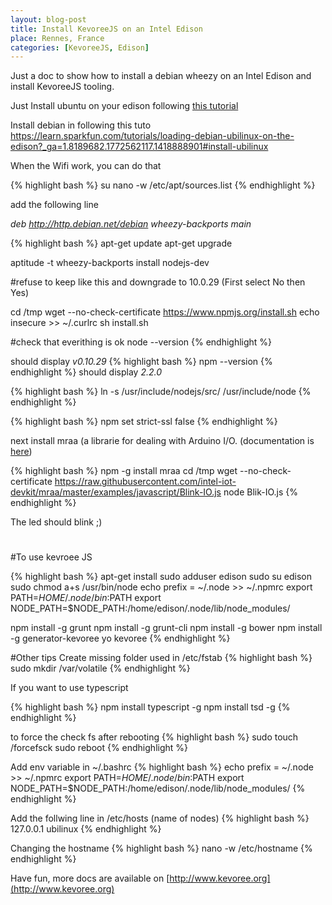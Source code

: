 ```yaml
---
layout: blog-post
title: Install KevoreeJS on an Intel Edison
place: Rennes, France
categories: [KevoreeJS, Edison]
---
```

Just a doc to show how to install a debian wheezy on an Intel Edison and install KevoreeJS tooling.

<!--more-->


Just Install ubuntu on your edison following [this tutorial](https://learn.sparkfun.com/tutorials/loading-debian-ubilinux-on-the-edison?_ga=1.8189682.1772562117.1418888901#install-ubilinux)


Install debian in following this tuto
https://learn.sparkfun.com/tutorials/loading-debian-ubilinux-on-the-edison?_ga=1.8189682.1772562117.1418888901#install-ubilinux


When the Wifi work, you can do that

{% highlight bash %}
su
nano -w /etc/apt/sources.list
{% endhighlight %}

add the following line

*deb http://http.debian.net/debian wheezy-backports main*

{% highlight bash %}
apt-get update
apt-get upgrade

aptitude -t wheezy-backports install nodejs-dev

#refuse to keep like this and downgrade to 10.0.29 (First select No then Yes)

cd /tmp
wget --no-check-certificate https://www.npmjs.org/install.sh
echo insecure >> ~/.curlrc
sh install.sh

#check that everithing is ok
node --version
{% endhighlight %}

should display *v0.10.29*
{% highlight bash %}
npm --version
{% endhighlight %}
should display *2.2.0*

{% highlight bash %}
ln -s /usr/include/nodejs/src/ /usr/include/node
{% endhighlight %}


{% highlight bash %}
npm set strict-ssl false
{% endhighlight %}

next install mraa (a librarie for dealing with Arduino I/O. (documentation is [here](https://github.com/intel-iot-devkit/mraa))

{% highlight bash %}
npm -g install mraa
cd /tmp
wget --no-check-certificate https://raw.githubusercontent.com/intel-iot-devkit/mraa/master/examples/javascript/Blink-IO.js
node Blik-IO.js
{% endhighlight %}

The led should blink ;)

#

#To use kevroee JS

{% highlight bash %}
apt-get install sudo
adduser edison sudo
su edison
sudo chmod a+s /usr/bin/node
echo prefix = ~/.node >> ~/.npmrc
export PATH=$HOME/.node/bin:$PATH
export NODE_PATH=$NODE_PATH:/home/edison/.node/lib/node_modules/

npm install -g grunt
npm install -g grunt-cli
npm install -g bower
npm install -g generator-kevoree
yo kevoree
{% endhighlight %}

#Other tips
Create missing folder used in /etc/fstab
{% highlight bash %}
sudo mkdir /var/volatile
{% endhighlight %}

If you want to use typescript

{% highlight bash %}
npm install typescript -g
npm install tsd -g
{% endhighlight %}


to force the check fs after rebooting
{% highlight bash %}
sudo touch /forcefsck
sudo reboot
{% endhighlight %}


Add env variable in ~/.bashrc
{% highlight bash %}
echo prefix = ~/.node >> ~/.npmrc
export PATH=$HOME/.node/bin:$PATH
export NODE_PATH=$NODE_PATH:/home/edison/.node/lib/node_modules/
{% endhighlight %}

Add the follwing line in /etc/hosts (name of nodes)
{% highlight bash %}
127.0.0.1       ubilinux
{% endhighlight %}

Changing the hostname
{% highlight bash %}
nano -w /etc/hostname
{% endhighlight %}

Have fun, more docs are available on [http://www.kevoree.org](http://www.kevoree.org)
